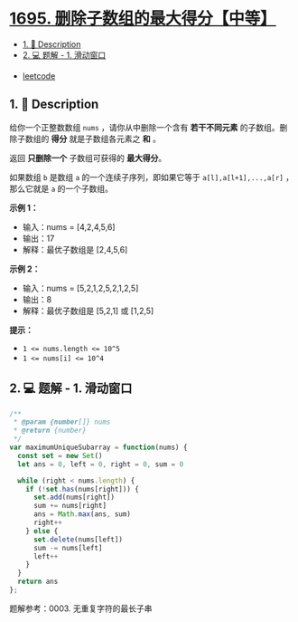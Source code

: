 # [1695. 删除子数组的最大得分【中等】](https://github.com/Tdahuyou/leetcode/tree/main/1695.%20%E5%88%A0%E9%99%A4%E5%AD%90%E6%95%B0%E7%BB%84%E7%9A%84%E6%9C%80%E5%A4%A7%E5%BE%97%E5%88%86%E3%80%90%E4%B8%AD%E7%AD%89%E3%80%91)

<!-- region:toc -->
- [1. 📝 Description](#1--description)
- [2. 💻 题解 - 1. 滑动窗口](#2--题解---1-滑动窗口)
<!-- endregion:toc -->



- [leetcode](https://leetcode.cn/problems/maximum-erasure-value/)


## 1. 📝 Description

给你一个正整数数组 `nums` ，请你从中删除一个含有 **若干不同元素** 的子数组。删除子数组的 **得分** 就是子数组各元素之 **和** 。

返回 **只删除一个** 子数组可获得的 **最大得分**。

如果数组 `b` 是数组 `a` 的一个连续子序列，即如果它等于 `a[l],a[l+1],...,a[r]` ，那么它就是 `a` 的一个子数组。

**示例 1：**

- 输入：nums = [4,2,4,5,6]
- 输出：17
- 解释：最优子数组是 [2,4,5,6]

**示例 2：**

- 输入：nums = [5,2,1,2,5,2,1,2,5]
- 输出：8
- 解释：最优子数组是 [5,2,1] 或 [1,2,5]

**提示：**

- `1 <= nums.length <= 10^5`
- `1 <= nums[i] <= 10^4`

## 2. 💻 题解 - 1. 滑动窗口

```javascript
/**
 * @param {number[]} nums
 * @return {number}
 */
var maximumUniqueSubarray = function(nums) {
  const set = new Set()
  let ans = 0, left = 0, right = 0, sum = 0

  while (right < nums.length) {
    if (!set.has(nums[right])) {
      set.add(nums[right])
      sum += nums[right]
      ans = Math.max(ans, sum)
      right++
    } else {
      set.delete(nums[left])
      sum -= nums[left]
      left++
    }
  }
  return ans
};
```

题解参考：0003. 无重复字符的最长子串


